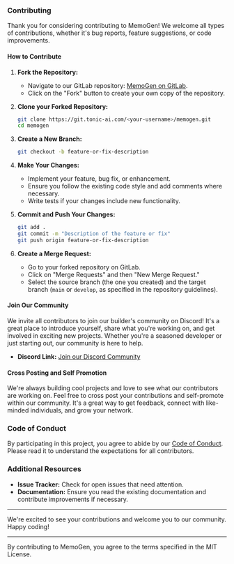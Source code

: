 ### Contributing  
   
Thank you for considering contributing to MemoGen! We welcome all types of contributions, whether it's bug reports, feature suggestions, or code improvements.   
  
#### How to Contribute  
   
1. **Fork the Repository:**  
   - Navigate to our GitLab repository: [MemoGen on GitLab](https://git.tonic-ai.com/positonic/memogen/memogen).  
   - Click on the "Fork" button to create your own copy of the repository.  
   
2. **Clone your Forked Repository:**  
   ```sh  
   git clone https://git.tonic-ai.com/<your-username>/memogen.git  
   cd memogen  
   ```  
   
3. **Create a New Branch:**  
   ```sh  
   git checkout -b feature-or-fix-description  
   ```  
   
4. **Make Your Changes:**  
   - Implement your feature, bug fix, or enhancement.  
   - Ensure you follow the existing code style and add comments where necessary.  
   - Write tests if your changes include new functionality.  
   
5. **Commit and Push Your Changes:**  
   ```sh  
   git add .  
   git commit -m "Description of the feature or fix"  
   git push origin feature-or-fix-description  
   ```  
   
6. **Create a Merge Request:**  
   - Go to your forked repository on GitLab.  
   - Click on "Merge Requests" and then "New Merge Request."  
   - Select the source branch (the one you created) and the target branch (`main` or `develop`, as specified in the repository guidelines).  
   
#### Join Our Community  
   
We invite all contributors to join our builder's community on Discord! It's a great place to introduce yourself, share what you're working on, and get involved in exciting new projects. Whether you're a seasoned developer or just starting out, our community is here to help.  
   
- **Discord Link:** [Join our Discord Community](https://discord.gg/zDFhhGZrcz)  
   
#### Cross Posting and Self Promotion  
   
We're always building cool projects and love to see what our contributors are working on. Feel free to cross post your contributions and self-promote within our community. It's a great way to get feedback, connect with like-minded individuals, and grow your network.  
   
### Code of Conduct  
   
By participating in this project, you agree to abide by our [Code of Conduct](CODE_OF_CONDUCT.md). Please read it to understand the expectations for all contributors.  
   
### Additional Resources  
   
- **Issue Tracker:** Check for open issues that need attention.  
- **Documentation:** Ensure you read the existing documentation and contribute improvements if necessary.  
   
---  
   
We're excited to see your contributions and welcome you to our community. Happy coding!  
   
---  
   
By contributing to MemoGen, you agree to the terms specified in the MIT License.